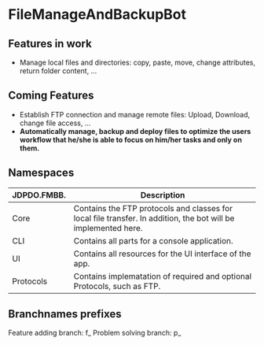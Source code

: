 # FileManageAndBackupBot
## Features in work
- Manage local files and directories: copy, paste, move, change attributes, return folder content, ...

## Coming Features
- Establish FTP connection and manage remote files: Upload, Download, change file access, ...
- **Automatically manage, backup and deploy files to optimize the users workflow that he/she is able to focus on him/her tasks and only on them.**

## Namespaces

  | JDPDO.FMBB. | Description |
  | --- | --- |
  | Core | Contains the FTP protocols and classes for local file transfer. In addition, the bot will be implemented here. |
  | CLI | Contains all parts for a console application. |
  | UI | Contains all resources for the UI interface of the app. |
  | Protocols | Contains implematation of required and optional Protocols, such as FTP. |

## Branchnames prefixes
  Feature adding branch: f_
  Problem solving branch: p_
